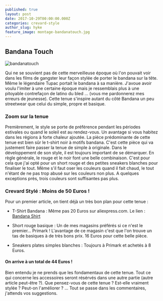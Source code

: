 ```yaml
---
published: true
layout: post
date: 2017-10-29T00:00:00.000Z
categories: crevard-style
author_slug: hyke
feature_image: montage-bandanatouch.jpg
---
```

## Bandana Touch

![bandanatouch]({{site.url}}/{{site.baseurl}}img/montage-bandanatouch.jpg)

Qui ne se souvient pas de cette merveilleuse époque où l'on pouvait voir dans les films de gangster leur façon stylée de porter le bandana sur la tête. Même le légendaire Tupac portait le bandana à sa manière. J'avoue avoir voulu l'imiter à une certaine époque mais je ressemblais plus à une pitoyable contrefaçon de latino du bled ... (vous me pardonnerez mes erreurs de jeunesse).
Cette tenue s'inspire autant du côté Bandana un peu streetwear que celui du simple, propre et basique.

### Zoom sur la tenue

Premièrement, le style se porte de préférence pendant les périodes estivales ou quand le soleil est au rendez-vous. Un avantage si vous habitez dans les régions à forte chaleur ajoutée.
La pièce prédominante de cette tenue est bien sûr le t-shirt noir à motifs bandana. C'est cette pièce qui va justement faire passer la tenue de simple à originale. Dans le développement de son style, il est toujours important de se démarquer. 
En règle générale, le rouge et le noir font une belle combinaison. C'est pour cela que j'ai opté pour un short rouge et des petites sneakers blanches pour finaliser le tout. Même s'il faut oser les couleurs quand il fait chaud, le tout n'étant de ne pas trop abusé sur les couleurs non plus. A quelques exceptions près, trois couleurs sont suffisantes pas plus.

### Crevard Stylé : Moins de 50 Euros !

Pour un premier article, on tient déjà un très bon plan pour cette tenue :

* T-Shirt Bandana : Même pas 20 Euros sur aliexpress.com. Le lien : [Bandana Shirt](https://fr.aliexpress.com/item/Bandana-Shirt-Cotton-West-Cashew-T-Shirt-Bandana-2016-Men-Fashion-Camisa-Hip-Hop-Bandana-T/32746171898.html?spm=a2g0w.search0104.3.12.fRCTtJ&ws_ab_test=searchweb0_0,searchweb201602_3_10152_10065_5700015_10151_10344_10068_10345_10342_10343_10340_10341_5760015_10541_10084_10083_10305_10304_10307_10306_10177_5640015_10302_10060_10155_10154_10056_10055_5750015_10539_10538_5370015_10537_10312_10536_10059_10313_10184_10314_10534_10533_100031_10103_10073_10102_10142_10107,searchweb201603_30,ppcSwitch_2&btsid=11caab70-a224-4018-a01b-85bd4125c509&algo_expid=5a27fe93-3779-4ab8-871c-03888d4e7ef8-1&algo_pvid=5a27fe93-3779-4ab8-871c-03888d4e7ef8)

* Short rouge basique : Un de mes magasins préférés si ce n'est le premier... Primark ! L'avantage de ce magasin c'est que l'on trouve un tas de basiques à de très bons prix. 16 Euros pour cette belle pièce.

* Sneakers plates simples blanches : Toujours à Primark et achetés à 8 Euros.

#### 										On arrive à un total de 44 Euros !

Bien entendu je ne prends que les fondamentaux de cette tenue. Tout ce qui concerne les accessoires seront résérvés dans une autre partie (autre article peut-être ?).
Que pensez-vous de cette tenue ? Est-elle vraiment stylée ? Peut-on l'améliorer ? ... Tout se passe dans les commentaires, j'attends vos suggestions.

